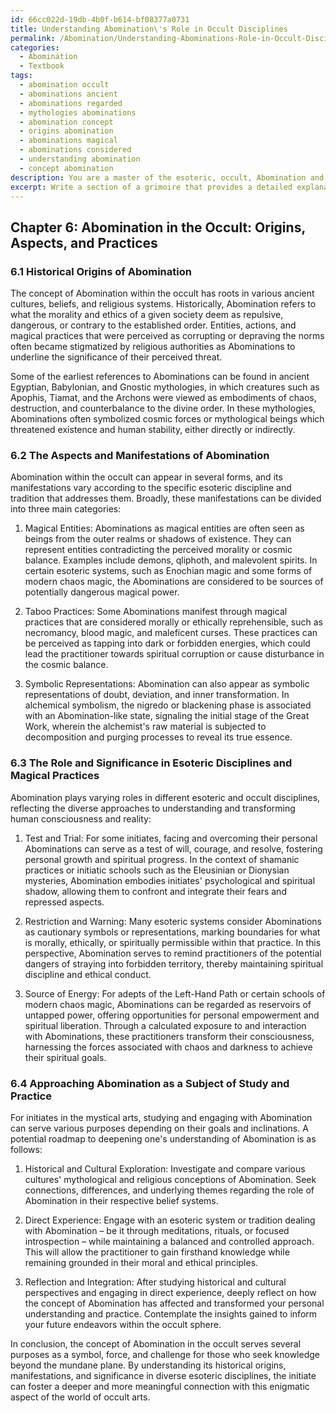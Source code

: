 ```yaml
---
id: 66cc022d-19db-4b0f-b614-bf08377a0731
title: Understanding Abomination\'s Role in Occult Disciplines
permalink: /Abomination/Understanding-Abominations-Role-in-Occult-Disciplines/
categories:
  - Abomination
  - Textbook
tags:
  - abomination occult
  - abominations ancient
  - abominations regarded
  - mythologies abominations
  - abomination concept
  - origins abomination
  - abominations magical
  - abominations considered
  - understanding abomination
  - concept abomination
description: You are a master of the esoteric, occult, Abomination and education, you have written many textbooks on the subject in ways that provide students with rich and deep understanding of the subject. You are being asked to write textbook-like sections on a topic and you do it with full context, explainability, and reliability in accuracy to the true facts of the topic at hand, in a textbook style that a student would easily be able to learn from, in a rich, engaging, and contextual way. Always include relevant context (such as formulas and history), related concepts, and in a way that someone can gain deep insights from.
excerpt: Write a section of a grimoire that provides a detailed explanation of the concept of Abomination within the occult, including its historical origins, various aspects, and manifestations. Examine Abomination's role and significance in different esoteric disciplines and magical practices. Additionally, outline how initiates in the mystical arts can approach Abomination as a subject of study and gain deeper insights and understanding from it.
---
```

## Chapter 6: Abomination in the Occult: Origins, Aspects, and Practices

### 6.1 Historical Origins of Abomination

The concept of Abomination within the occult has roots in various ancient cultures, beliefs, and religious systems. Historically, Abomination refers to what the morality and ethics of a given society deem as repulsive, dangerous, or contrary to the established order. Entities, actions, and magical practices that were perceived as corrupting or depraving the norms often became stigmatized by religious authorities as Abominations to underline the significance of their perceived threat.

Some of the earliest references to Abominations can be found in ancient Egyptian, Babylonian, and Gnostic mythologies, in which creatures such as Apophis, Tiamat, and the Archons were viewed as embodiments of chaos, destruction, and counterbalance to the divine order. In these mythologies, Abominations often symbolized cosmic forces or mythological beings which threatened existence and human stability, either directly or indirectly.

### 6.2 The Aspects and Manifestations of Abomination

Abomination within the occult can appear in several forms, and its manifestations vary according to the specific esoteric discipline and tradition that addresses them. Broadly, these manifestations can be divided into three main categories:

1. Magical Entities: Abominations as magical entities are often seen as beings from the outer realms or shadows of existence. They can represent entities contradicting the perceived morality or cosmic balance. Examples include demons, qliphoth, and malevolent spirits. In certain esoteric systems, such as Enochian magic and some forms of modern chaos magic, the Abominations are considered to be sources of potentially dangerous magical power.

2. Taboo Practices: Some Abominations manifest through magical practices that are considered morally or ethically reprehensible, such as necromancy, blood magic, and maleficent curses. These practices can be perceived as tapping into dark or forbidden energies, which could lead the practitioner towards spiritual corruption or cause disturbance in the cosmic balance.

3. Symbolic Representations: Abomination can also appear as symbolic representations of doubt, deviation, and inner transformation. In alchemical symbolism, the nigredo or blackening phase is associated with an Abomination-like state, signaling the initial stage of the Great Work, wherein the alchemist's raw material is subjected to decomposition and purging processes to reveal its true essence.

### 6.3 The Role and Significance in Esoteric Disciplines and Magical Practices

Abomination plays varying roles in different esoteric and occult disciplines, reflecting the diverse approaches to understanding and transforming human consciousness and reality:

1. Test and Trial: For some initiates, facing and overcoming their personal Abominations can serve as a test of will, courage, and resolve, fostering personal growth and spiritual progress. In the context of shamanic practices or initiatic schools such as the Eleusinian or Dionysian mysteries, Abomination embodies initiates' psychological and spiritual shadow, allowing them to confront and integrate their fears and repressed aspects.

2. Restriction and Warning: Many esoteric systems consider Abominations as cautionary symbols or representations, marking boundaries for what is morally, ethically, or spiritually permissible within that practice. In this perspective, Abomination serves to remind practitioners of the potential dangers of straying into forbidden territory, thereby maintaining spiritual discipline and ethical conduct.

3. Source of Energy: For adepts of the Left-Hand Path or certain schools of modern chaos magic, Abominations can be regarded as reservoirs of untapped power, offering opportunities for personal empowerment and spiritual liberation. Through a calculated exposure to and interaction with Abominations, these practitioners transform their consciousness, harnessing the forces associated with chaos and darkness to achieve their spiritual goals.

### 6.4 Approaching Abomination as a Subject of Study and Practice

For initiates in the mystical arts, studying and engaging with Abomination can serve various purposes depending on their goals and inclinations. A potential roadmap to deepening one's understanding of Abomination is as follows:

1. Historical and Cultural Exploration: Investigate and compare various cultures' mythological and religious conceptions of Abomination. Seek connections, differences, and underlying themes regarding the role of Abomination in their respective belief systems.

2. Direct Experience: Engage with an esoteric system or tradition dealing with Abomination – be it through meditations, rituals, or focused introspection – while maintaining a balanced and controlled approach. This will allow the practitioner to gain firsthand knowledge while remaining grounded in their moral and ethical principles.

3. Reflection and Integration: After studying historical and cultural perspectives and engaging in direct experience, deeply reflect on how the concept of Abomination has affected and transformed your personal understanding and practice. Contemplate the insights gained to inform your future endeavors within the occult sphere.

In conclusion, the concept of Abomination in the occult serves several purposes as a symbol, force, and challenge for those who seek knowledge beyond the mundane plane. By understanding its historical origins, manifestations, and significance in diverse esoteric disciplines, the initiate can foster a deeper and more meaningful connection with this enigmatic aspect of the world of occult arts.
